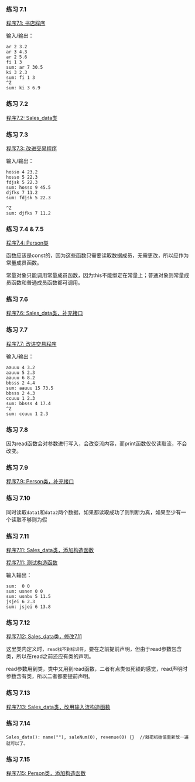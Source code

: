 ### 练习 7.1
[程序7.1: 书店程序](7.1.cpp)

输入/输出：
```
ar 2 3.2
ar 3 4.3
ar 2 5.6
fi 1 3
sum: ar 7 30.5
ki 3 2.3
sum: fi 1 3
^Z
sum: ki 3 6.9

```
### 练习 7.2
[程序7.2: Sales_data类](7.2.h)
### 练习 7.3
[程序7.3: 改进交易程序](7.3.cpp)

输入/输出：
```
hosso 4 23.2
hosso 5 22.3
fdjsk 5 22.3
sum: hosso 9 45.5
djfks 7 11.2
sum: fdjsk 5 22.3

^Z
sum: djfks 7 11.2

```
### 练习 7.4 & 7.5
[程序7.4: Person类](7.4.h)

函数应该是const的，因为这些函数只需要读取数据成员，无需更改，所以应作为常量成员函数。

常量对象只能调用常量成员函数，因为this不能绑定在常量上；普通对象则常量成员函数和普通成员函数都可调用。
### 练习 7.6
[程序7.6: Sales_data类，补充接口](7.6.h)
### 练习 7.7
[程序7.7: 改进交易程序](7.7.cpp)

输入/输出：
```
aauuu 4 3.2
aauuu 5 2.3
aauuu 6 8.2
bbsss 2 4.4
sum: aauuu 15 73.5
bbsss 2 4.3
ccuuu 1 2.3
sum: bbsss 4 17.4
^Z
sum: ccuuu 1 2.3

```
### 练习 7.8
因为read函数会对参数进行写入，会改变流内容，而print函数仅仅读取流，不会改变。
### 练习 7.9
[程序7.9: Person类，补充接口](7.9.h)
### 练习 7.10
同时读取`data1`和`data2`两个数据，如果都读取成功了则判断为真，如果至少有一个读取不够则为假
### 练习 7.11
[程序7.11: Sales_data类，添加构造函数](7.11.h)

[程序7.11: 测试构造函数](7.11.cpp)

输入输出：
```
sum:  0 0
sum: usnen 0 0
sum: usnbv 5 11.5
jsjei 6 2.3
sum: jsjei 6 13.8

```
### 练习 7.12
[程序7.12: Sales_data类，修改7.11](7.12.h)

这里类内定义时，`read找不到标识符`，要在之前提前声明，但由于read参数包含类，所以在read之前还应有类的声明。

read参数用到类，类中又用到read函数，二者有点类似死锁的感觉，read声明时参数含有类，所以二者都要提前声明。
### 练习 7.13
[程序7.13: Sales_data类，改用输入流构造函数](7.13.cpp)
### 练习 7.14
```
Sales_data(): name(""), saleNum(0), revenue(0) {}  //就把初始值重新放一遍就可以了。
```
### 练习 7.15
[程序7.15: Person类，添加构造函数](7.15.h)
